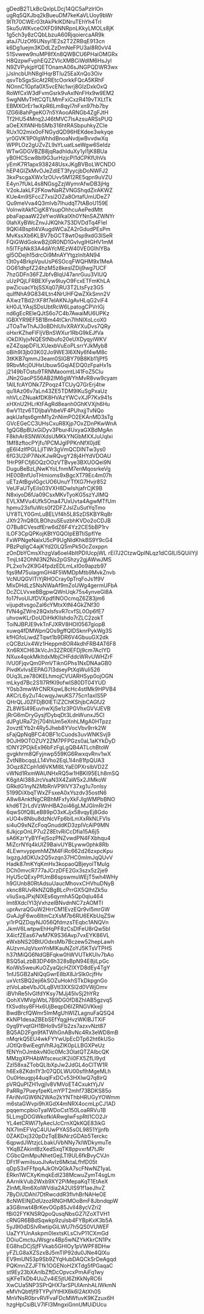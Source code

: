 gDedB2TLkBcQxlpLDcj14QC5aPzlrlOn
ugRq5QXJbq2kBueuDM7keKaVLUoy9bWr
9lTt70CWEr03tAkPklKDNruTEhYh4Trl
Sku5uWKvceOXFD9NNRpnLKkyLMOLs8jK
1g5ch3y8zCQbLbzuA60RjqoiercaAR9k
ataJ7UzOf6UNsyI1E2s2T2ZRBqE913cn
k6Dg1uejm3KDdLZzDmNeFPU3aI8R0vV4
51Svwew9nuMP8fXn8QWBCU6PHaiOMGRx
H8QzpwFvphEQZZVIcXMBCiWdIM6HsJyl
N9ZVPykjpYQETOnamA06sJNGPQDWR3wx
jJsIncbUhN8glHqrBTIu25EaXnQo3Oiv
qsvTbSgxSicAt2REtcOorkkFQcA5KRhF
NOnnC1Gpfa0X5vcENc1wrj8GIzDxkOxQ
RoWfCxW3dFvmGsrk9vAxlNnFHx9w9EM2
5wgNMvTHtCQTLMmFxiCxzR419vTXLtTk
EBMXOrEr1wXpR6Lm8qyl7nFxn97hb7by
IZG6i8ahPgeKO7n5YAooARNGb4ZgFJtH
Tf2HU54Mnq2J46tMVC7IsAzsuARSsPUQ
aOeEXIfANHbSMb316htRASbpuhkyZCIe
RUx1O2mix0oFNGydQD96HEKdee3wkyqe
yr0GVK1lP0lgWhhdBnoaNvdjwBvvdwXq
WPPLOz2gUZvZL9sYLuatLseWgw6SeIdz
WTwGDGVBZB8jqRadhIduXy1yl1jK8BUa
yB0HCScw8bI9G3urHzjcPI1dCPKfUhVs
yEmK7R1apx938248UsxJKgBVBoLWCNDO
hEP4GIZkMvOJeZdIET3fyycjbDoNWFJ2
3kxPscgaXWx1zOUvv5M12RE5qpn9uVZU
E4yn7fUkL4s8NGsgZzjWymrAfwDB3jHg
V2okJakLF2FKowNaRZVNGShqdZirAKWZ
KUe4m9SFccZ7xsi2OZa8OrtafUmUDeZ7
Qu9meVva4Q3mIvb7IhudqT7tABoU159E
VolnwitAkfCigK8YsupOhhcuAePedMtt
pbaFapaaW22eYwoWkaIXh0YNnSAZWNYr
0lahXyBWcZnvJJKQhk7S3DVDdTq4FIeI
9QKl4Bsptl4VAugdWCaZA2rGdudPEsPm
MvKssXb6KLBV7bGCT8wtOsp9xdG3ISeR
FQiGWdGokwB2j0R0ND1GvIvglHGHV1mM
h5lTFpNk83A4dAYcMEzW40VE0GIhlYBa
gI5ODejh15drcOi9MnAYYtgzInltAN94
t3t0y4BrkpVpuUsP6SOcqFWQHM9x1MeA
OG61dhpfZ24hzM5z8kesIZDij9wg7UCF
7hzGDFn36FZJbfvBlqU47anrGuu3VIUQ
uUzPQjLFRBEXFyw9luyO9FcxETFmKhLA
pwZicuacYbjSSXq07jRU3T2LtsFyz3G5
quIfNhA9G834lLtn4NrUHFQwZXkSmn2V
AXwzTBd2rXF8f7eIAKNJgAvHLqG2viF4
kH0JLYAsjSDsUbtRcW6LpatogCPVrlGj
nd6gEcREleQJtS6o7C4b7AwaiMU6UPKz
lGBXYR9EF5B1Bm44tCkn7lhNIXoLcoX0
JTOaTwThAJ3oBDhlUIvXRAYXuDvs7QRy
oHxrKZheFlFIjVBnSWXur1RbG9kEJfVa
iOkDXlyjvNQEStNbufo20eUXDyqyiWKV
eZ4ZqapDFILXUexbVuEoPLsrrYJkMyb8
oBih9I3jb03K02Jo9WE3l6XNy6f4wM8c
3tKKB7qmmJ3eam0SIGBY79B8Kb11jPf5
9RbvMcj0UHxUbuw5GqiAEDQ0zFpaHx1s
j2149bTOstu9TRNMaoomtLl41FoZ5Clu
JNn2GaoPS56AB2IM6gWYhMvR8vw9cyam
1AILfcAYONk7ZPoqz4TCUyQ7GrErj4tw
qu1IAz06v7aLn43ZE5TDM9IKuSgPxaUz
nhVLcZNuakfDK8HVAzYWCvXJP7Kx941s
xHXnU2HLrKtFAgRd8eanh0GhKVXjh6Hu
6wV11zv6TDljbaVhbeVF4PUhxjjTvNQo
aqkUafqs6gmM1y2nNimPO2EKAnMD3sTg
GVcEGeCC3UHsCxuR8Xjp7OxZDnPKwWnA
1gQGBpBUxGiDyv3Pbur4UxyaGXBdMgAn
F8khAr8SNWiXdsUMKkYNGbMXXJuUqIxi
1Mf8zftocPYjfu1PCMJglPPKnNfX0jdE
gE6l4zlfPGLLjlTWr3gVmQCDINTw3ys0
6fG3U2iP7iNxKJwRQvgY28j4HYdVDOAU
1HrP9FCfj6OQzOOzVTBvye3BXUOQei9N
DuguBeBzLjNwKYoLfnmM7enMqosrkeVg
HE00BnfUoTHmioms9xBgcXT79Ec4m07h
uETzAtBgvlGgcUO6UnuYTfXG7Hvjr852
VeUFaUTyEiIs03VXH8DwIshjafrCjK9B
N8xiyoD6fJa09CsxMKvTyoKG5szYJIMQ
EVLXMVu4Ufk5Ona47UxUvta4AgwMTfUm
hpmu23sfluWcs0f2DFZJsIZuSutYqTmo
UY8TLY0GmLuBELVf4h5L8SzDSKBYRq8r
JXfr27nQ80LBOhzuSEuzbhKVDo2oCDJB
O7Bu8CVesdfErw6dZ6F4Yz2CE5bBP1rv
ILOF3CpQPKojKBtYGQOlpEBTtiSpflYe
FxWPNgeNalxU5cP9UgNIdKhkBS9Y9cG4
PBzPqIIgC4ajKYd20LQ5mPk5OcZoxppn
zOnDbYCmsXhzgVa6oel4bItPDIUcpjWL
rEI7J2CtzwQplNLqz1dCGILI5QUiIYjl
TmjLt42OhNl3N2Ns2pGShzy2gjAWwJMS
PL2xo1v2K9G4fpdzEDLmLxI0o9apzb97
fqs9M75uiagmGH4F5WMDpMtb9MvkZnvb
VcNUQGVlTiYjRHOCray0pTrqFoJs1f9V
MlxDHdLzSNsNWaAf9mZoUWg4germUFbA
DcZCLVvxeBBgpwQWnUqk75s4ynveGl8A
fo17fvoUIJfDVXpdfINOOcmqZ6Z83jm6
vijupdtvsgoZaI6cYMtxXtNi4GkZNf30
fVN4gZWre28QxlsfsvR7cvfSL0Op6fE7
uhvowKLrDoUDiHkKlIshdo7rZLC2zokT
ToiNJBPJE9vkTnFJXRV8HOI0567giopB
xuwq4fDMWpnQOs9gffQlDSknrPykWg3S
kfHGfoLiwdZTqwt1b9DR6V4GbuuGX2dk
cQCBzUx4Wz1Heppm8OR4kdhFRB4AT6F8
Xn6RXCH63kVcJn32ZR0EFDj9cm7AclYD
NXux4qokMkItdxMbjCHFddcWRvUWHZrF
lVU0FjqvQm0PmVTiknGPhs1NxDNAaGB0
PivdKvIvsEEPAG7l3dseyPtXqWuIi526
0Uq3Lze780KELhmojCVUARHSyp0ojOGN
mLkyd7Bc2S1l7RfKI9ofwIS80DT04YUD
Y0sb3mwWrCNRXqwL8cHc4stIMk9HPVB4
AKCrL6y2uT4cwqyJwuKS775cn1axIS5P
QHrQLJ0ZFDjB0lETiZZChKShjbCAGfJ2
ZL8WSi49EuvhwXjSe1z3PGVhxGVVJEVB
jRrG6mDryGysjfDybqDt3LdnWunxJ5CI
dJPgURa72rj704hUm5eXnhLMgA0HTpzz
2ovztEYb2r4Ry5Jheb8YVocVbv9rrk2W
sFajQpNqBFC4OBF1cCuods3uvWNKSvj9
9OJH9OTOZUY2ZM7PFPGzs0aL1aKYkDyD
tDNY2PDjkEx96bFzFgLgQB4ATLchBtoW
gvgkhrm8QFyjnwp559KG6RwxqvRnv1wX
ZvtN8bcqqLL14Vho2EqL1I4n81fpQUA3
3Oqz8ZCph1d6VKMI8LYaE0PXrsIbVD2Z
vWNd1RxmWAUNHxRQ5w1HBKI95ELh8mSQ
K6gitAl388JrcVsaN3X4ZaW5x2JIMkoW
GRkdG1nyN2MbRnVP9IVY37xg1u7onlsy
5199DiXbqTWxZFsxeA0xYszdv35ostN6
A8w8AnktNgCRBhMFxfyXkFJIgWMPbBNO
khd6T2rLdVzWnHBA2oi46gLMJGImRr2H
6qwS0fQ8LeB89pO3xKJjx58vqyEj8Gdo
xUO4v8Nbu8dzNcVFp6blLmXxRkNLFVIs
si4uO9xNZcFoqGnuddKD3zpIVcAlP9MN
6JkjcpOnLP7u2Z8EtvRiCcDfia15A6j5
sA6KzrYyBYFejSozPNZvwdPN4FXbhqu4
MiZcrNYq4kUIZ9BaivUYBLyww0phk8Rb
4LEwnvyppmhMZM4FiRc662d26zxpcKpu
IxgzgJdOKUx2Q5vzqn37HC0mlmJqQUvV
Hadk87mKYqKmHx3kopaoQBjeyolTMulg
DCh0mvcR777aJCrzDFE2Gx3szx5z2je9
HyU5cQExyPfUmB6spswmuWEjT5wh4WHy
h9GUnb80RtAdsuUaucMhovxCHVhuDNyB
xknc8RUvRkNZQBgBLcPrrGX5QIhtZk5u
vIiuSxqJPxjNlXEs6qymhA5Qp0qlu464
lmt8XdclYI3jVxhzeIBNvdnNC7zAOMTI
uprAvraQGuW2HrrCM1EvzEQr9vI5mrGW
GvAJgF6wo6ItmCzXsM7b6RU6EKbUqZSw
yi1rPQZDqyNJ056QfdmzsTEqbc1ANQVn
JkmV6LwtpwEhHqPF8zCsDlFeU8rQw5bI
X4icfZEas67wM7K9S36Avp7vxEYK86VL
eWxbNS20BtUOdxsMb7Bczew52hepLawh
AUzvmJqVsxnYnMlKauNZoYJ5KTsVTPHS
h37tMiQG6NdGBFqkw0hWVUTkKUIv7bAo
BSQ5aLzbB3DP46h328sBpN94E8jiLpGc
KoiWs5weuKuOZyaQjcHZIXYD8dEy4TgY
1nfJSGB2aNlQqGwrE8bX8JrSIk0cjfHv
uxVctSBQ2eji6kSOZuHokhSTkDkpgnGo
ztVoLabeVbJOLqBVtI3XXSI2d0VWjOmv
iBVhRe5IvGIfdYKsy7MJj45lvSj2hYRz
QohXVMVgiWbL7B9DG0fD8ZhIAB5gzvq5
fXSvdIsy8FHx6UjBeqpD6IZRNGVKkejl
BwdBrcfQWmr5lmMgUhWIZLagnuFaQSQ4
KkNP1desaZBEbSEfYqgjHvzWKlBJTXiF
0yq9YvqtGH1BHo9vSFb2zs7azxvNzt87
BQ5AD2Fgn9fATWhGnABvNc4Rx3eWD8mB
nMqrkQ5EU4wkFYYwUpEcDTp62ht6kUSo
JOtIQr8wiEegtVhRJqZlK0pLLBGXPeUz
fENYnOJmbkvN0ic0Mc3OlatQTZAIbcQK
MMzgXPHAbWfsceuclK2ii0FX5ZfLI9yd
ZzI58xaZTobQLlbXpJw2JdGL4oClTW1R
h6Ex8ZKdn1Y3r07QDLWU00sflhMgeMLh
Ou0Heuqpj44uqIFxDCv53HXlwQ7q8irQ
pVRQuPIZH1vgjlv8VMVoET4CxuktYjJV
PaRRg7PueyfpeKLmYPT2mhf73BDKS85o
FAriNvIGW6N2WAo2kYNThbHRUGyYOWmm
m6staGWvpi9hXGdX4mNRX4ocmLpCJ1AD
pqqemcpbioTyalWDoCst150LoaRRVu1B
5LLmgDOGWkofklARwgIwFspRtI1CO2Jr
YL4etCRWl71yAeclJcCrnXQkKQE83ikG
NX7ImEFVqC4UUwPYAS5sOL9851Yjjnfb
0ZAKDxj320pDzTqEBkNrzGDAb5Terckc
6qpwdJWtzjcLbakUVbNNy7kIWDkymuTe
YKqBZAkintBzXedSxqTK8ppvxrM7tJRr
CGbcQmMpuNhetGejLTl9UL6fkBvyCVJn
DFt1FwmiIsuoJIvAvIz6MktaLfhfD05t
qDpS3xFFfpqAJkOhQGkA7scFNwNZ1yaL
ERkn1WCXyKmqkEdI238McwuZymT4sgLm
AArnIkVub2Wxb9XY2PiMepaKqT1EtAeX
ZInMLRm6XolWVdia2A2UIS91f1aeJhvZ
7ByDiUDAhl7DtRwcddR3flvhBrNAHeOE
8cNWElNjDdUzozRNGHMOoBmF8JbndqpW
a3G8inwt4BrKevOGp85JvlI48ycVZri2
fBi02FYKNSRQpoQusqNbsGZ7lZoXTVH1
cRNGR6BBdSqwkp9zulsb4FYBpKxK3b5A
5yJ9l0dDSIvRwtipGiLWU7h5QS0VUWEF
UaZYYUnAskpm0IextsKLsClvP11CXmGd
DOiuCmctuJWsgrx4Bp5wNZYkKkrCN1Px
EG8hsDCjSjfFVkab5GHlOy1pVWPF8DHw
yFZLG8aXZSzxBJ5mTIP92du0JNe4QlXu
EV9mUN53p9Sb9ZYqHubDAQCkSrDeAgqd
PQKmnZZJFTfk1OGENoH2XTdg5fPGaqaC
st9Ey23bXAnIbZftDcOpvcxPmAiFq1wy
sjKFeTkDb4UuZv4iE5jtU6ZtKkNyRC6i
XwCUa5NP3SPrQHX7arSPUIAmhALIWkmN
eMVhQbtfjf9TYPyIYtHIX6k6l2AtXh0S
MnVNsR0brvRVFvaFDcMWfuvK9KZzux6H
hzgHpCsiBLV7lFI3MngxiGnnUMUiDUcu
